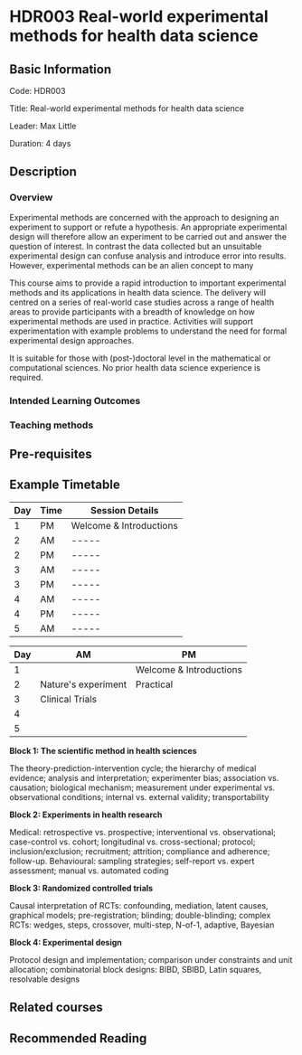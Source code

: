 # HDR003 Real-world experimental methods for health data science

## Basic Information

Code: HDR003

Title: Real-world experimental methods for health data science

Leader: Max Little

Duration: 4 days

## Description

### Overview 

Experimental methods are concerned with the approach to designing an experiment to support or refute a hypothesis. An appropriate experimental design will therefore allow an experiment to be carried out and answer the question of interest. In contrast the data collected but an unsuitable experimental design can confuse analysis and introduce error into results. However, experimental methods can be an alien concept to many 

This course aims to provide a rapid introduction to important experimental methods and its applications in health data science. The delivery will centred on a series of real-world case studies across a range of health areas to provide participants with a breadth of knowledge on how experimental methods are used in practice. Activities will support experimentation with example problems to understand the need for formal experimental design approaches. 

It is suitable for those with (post-)doctoral level in the mathematical or computational sciences. No prior health data science experience is required. 

### Intended Learning Outcomes

### Teaching methods

## Pre-requisites

## Example Timetable

| Day | Time | Session Details |
| --- | ---- | --------------- |
| 1 | PM | Welcome & Introductions |
| 2 | AM | ----- |
| 2 | PM | ----- |
| 3 | AM | ----- |
| 3 | PM | ----- |
| 4 | AM | ----- |
| 4 | PM | ----- |
| 5 | AM | ----- |


| Day | AM | PM |
| --- | -- | -- | 
| 1 | | Welcome & Introductions |
| 2 | Nature's experiment | Practical |
| 3 | Clinical Trials | |
| 4 | | |
| 5 | | |



**Block 1: The scientific method in health sciences** 

The theory-prediction-intervention cycle; the hierarchy of medical evidence; analysis and interpretation; experimenter bias; association vs. causation; biological mechanism; measurement under experimental vs. observational conditions; internal vs. external validity; transportability

**Block 2: Experiments in health research** 

Medical: retrospective vs. prospective; interventional vs. observational; case-control vs. cohort; longitudinal vs. cross-sectional; protocol; inclusion/exclusion; recruitment; attrition; compliance and adherence; follow-up. Behavioural: sampling strategies; self-report vs. expert assessment; manual vs. automated coding

**Block 3: Randomized controlled trials** 

Causal interpretation of RCTs: confounding, mediation, latent causes, graphical models; pre-registration; blinding; double-blinding; complex RCTs: wedges, steps, crossover, multi-step, N-of-1, adaptive, Bayesian

**Block 4: Experimental design** 

Protocol design and implementation; comparison under constraints and unit allocation; combinatorial block designs: BIBD, SBIBD, Latin squares, resolvable designs

## Related courses

## Recommended Reading
